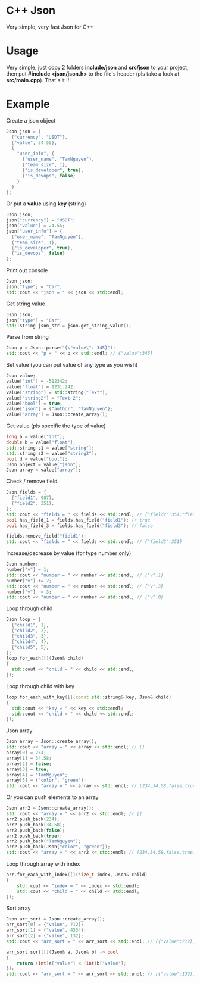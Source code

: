 # C++ Json
Very simple, very fast Json for C++

# Usage
Very simple, just copy 2 folders **include/json** and **src/json** to your project, then put **#include <json/json.h>** to the file's header (pls take a look at **src/main.cpp**). That's it !!!

# Example
Create a json object
```cpp
Json json = {
  {"currency", "USDT"},
  {"value", 24.55},
  {
    "user_info", {
      {"user_name", "TamNguyen"},
      {"team_size", 1},
      {"is_developer", true},
      {"is_devops", false}
    }
  }
};
```
Or put a **value** using **key** (string)
```cpp
Json json;
json["currency"] = "USDT";
json["value"] = 24.55;
json["user_info"] = {
  {"user_name", "TamNguyen"},
  {"team_size", 1},
  {"is_developer", true},
  {"is_devops", false}
};
```
Print out console
```cpp
Json json;
json["type"] = "Car";
std::cout << "json = " << json << std::endl;
```
Get string value
```cpp
Json json;
json["type"] = "Car";
std::string json_str = json.get_string_value();
```
Parse from string
```cpp
Json p = Json::parse("{\"value\": 345}");
std::cout << "p = " << p << std::endl; // {"value":345}
```
Set value (you can put value of any type as you wish)
```cpp
Json value;
value["int"] = -512342;
value["float"] = 1231.242;
value["string"] = std::string("Text");
value["string2"] = "Text 2";
value["bool"] = true;
value["json"] = {"author", "TamNguyen"};
value["array"] = Json::create_array();
```
Get value (pls specific the type of value)
```cpp
long a = value["int"];
double b = value["float"];
std::string s1 = value["string"];
std::string s2 = value["string2"];
bool d = value["bool"];
Json object = value["json"];
Json array = value["array"];
```
Check / remove field
```cpp
Json fields = {
  {"field1", 987},
  {"field2", 351},
};
std::cout << "fields = " << fields << std::endl; // {"field2":351,"field1":987}
bool has_field_1 = fields.has_field("field1"); // true
bool has_field_3 = fields.has_field("field3"); // false

fields.remove_field("field1");
std::cout << "fields = " << fields << std::endl; // {"field2":351}
```
Increase/decrease by value (for type number only)
```cpp
Json number;
number["v"] = 1;
std::cout << "number = " << number << std::endl; // {"v":1}
number["v"] += 2;
std::cout << "number = " << number << std::endl; // {"v":3}
number["v"] -= 3;
std::cout << "number = " << number << std::endl; // {"v":0}
```
Loop through child
```cpp
Json loop = {
  {"child1", 1},
  {"child2", 2},
  {"child3", 3},
  {"child4", 4},
  {"child5", 5},
};
loop.for_each([](Json& child)
{
  std::cout << "child = " << child << std::endl;
});
```
Loop through child with key
```cpp
loop.for_each_with_key([](const std::string& key, Json& child)
{
  std::cout << "key = " << key << std::endl;
  std::cout << "child = " << child << std::endl;
});
```
Json array
```cpp
Json array = Json::create_array();
std::cout << "array = " << array << std::endl; // []
array[0] = 234;
array[1] = 34.58;
array[2] = false;
array[3] = true;
array[4] = "TamNguyen";
array[5] = {"color", "green"};
std::cout << "array = " << array << std::endl; // [234,34.58,false,true,"TamNguyen",{"color":"green"}]
```
Or you can push elements to an array
```cpp
Json arr2 = Json::create_array();
std::cout << "array = " << arr2 << std::endl; // []
arr2.push_back(234);
arr2.push_back(34.58);
arr2.push_back(false);
arr2.push_back(true);
arr2.push_back("TamNguyen");
arr2.push_back(Json{"color", "green"});
std::cout << "array = " << arr2 << std::endl; // [234,34.58,false,true,"TamNguyen",{"color":"green"}]
```
Loop through array with index
```cpp
arr.for_each_with_index([](size_t index, Json& child)
{
    std::cout << "index = " << index << std::endl;
    std::cout << "child = " << child << std::endl;
});
```
Sort array
```cpp
Json arr_sort = Json::create_array();
arr_sort[0] = {"value", 712};
arr_sort[1] = {"value", 4334};
arr_sort[2] = {"value", 132};
std::cout << "arr_sort = " << arr_sort << std::endl; // [{"value":712},{"value":4334},{"value":132}]

arr_sort.sort([](Json& a, Json& b) -> bool
{
    return (int)a["value"] < (int)b["value"];
});
std::cout << "arr_sort = " << arr_sort << std::endl; // [{"value":132},{"value":712},{"value":4334}]
```
